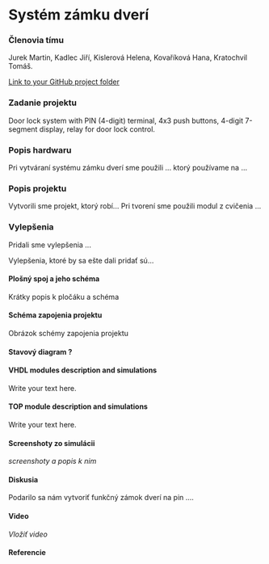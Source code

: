 # Systém zámku dverí

### Členovia tímu
Jurek Martin, Kadlec Jiří, Kislerová Helena, Kovaříková Hana, Kratochvil Tomáš.

[Link to your GitHub project folder](https://github.com/Krakenuz/Digital-electronics-1-Project)

### Zadanie projektu
Door lock system with PIN (4-digit) terminal, 4x3 push buttons, 4-digit 7-segment display, relay for door lock control.

### Popis hardwaru
Pri vytváraní systému zámku dverí sme použili ... ktorý používame na ...

### Popis projektu
Vytvorili sme projekt, ktorý robí...
Pri tvorení sme použili modul z cvičenia ...

### Vylepšenia
Pridali sme vylepšenia ...

Vylepšenia, ktoré by sa ešte dali pridať sú...

#### Plošný spoj a jeho schéma
Krátky popis k pločáku a schéma

#### Schéma zapojenia projektu
Obrázok schémy zapojenia projektu

#### Stavový diagram ?

#### VHDL modules description and simulations
Write your text here.

#### TOP module description and simulations
Write your text here.

#### Screenshoty zo simulácii
*screenshoty a popis k nim*

#### Diskusia
Podarilo sa nám vytvoriť funkčný zámok dverí na pin ....

#### Video
*Vložiť video*

#### Referencie

